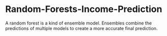 # Random-Forests-Income-Prediction

A random forest is a kind of ensemble model. Ensembles combine the predictions of multiple models to create a more accurate final prediction. 
